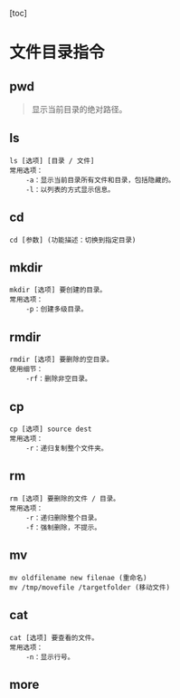 [toc]

# 文件目录指令

## pwd

> 显示当前目录的绝对路径。 

## ls

~~~
ls [选项] [目录 / 文件]
常用选项：
	-a：显示当前目录所有文件和目录，包括隐藏的。
	-l：以列表的方式显示信息。
~~~

## cd

~~~
cd [参数] (功能描述：切换到指定目录)
~~~

## mkdir

~~~ 
mkdir [选项] 要创建的目录。
常用选项：
	-p：创建多级目录。
~~~

## rmdir

~~~
rmdir [选项] 要删除的空目录。
使用细节：
	-rf：删除非空目录。
~~~

## cp

~~~ 
cp [选项] source dest
常用选项：
	-r：递归复制整个文件夹。
~~~

## rm

~~~
rm [选项] 要删除的文件 / 目录。
常用选项：
	-r：递归删除整个目录。
	-f：强制删除，不提示。
~~~

## mv

~~~\
mv oldfilename new filenae (重命名)
mv /tmp/movefile /targetfolder (移动文件)

~~~

## cat

~~~
cat [选项] 要查看的文件。
常用选项：
	-n：显示行号。
~~~

## more

